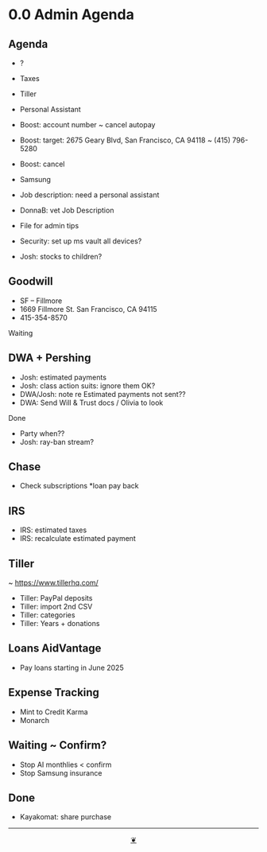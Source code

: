 # 0.0 Admin Agenda

## Agenda

* ?
* Taxes
* Tiller
* Personal Assistant
* Boost: account number ~ cancel autopay
* Boost: target: 2675 Geary Blvd, San Francisco, CA 94118 ~ (415) 796-5280
* Boost: cancel
* Samsung
* Job description: need a personal assistant
* DonnaB: vet Job Description
* File for admin tips

* Security: set up ms vault all devices?
* Josh: stocks to children?


## Goodwill

* SF – Fillmore
* 1669 Fillmore St. San Francisco, CA 94115
* 415-354-8570

Waiting

## DWA + Pershing

* Josh: estimated payments
* Josh: class action suits: ignore them OK?
* DWA/Josh: note re Estimated payments not sent??
* DWA: Send Will & Trust docs / Olivia to look

Done

* Party when??
* Josh: ray-ban stream?

## Chase

* Check subscriptions
*loan pay back

## IRS

* IRS: estimated taxes
* IRS: recalculate estimated payment

## Tiller

~ https://www.tillerhq.com/

* Tiller: PayPal deposits
* Tiller: import 2nd CSV
* Tiller: categories&nbsp;
* Tiller: Years + donations

## Loans AidVantage

* Pay loans starting in June 2025

## Expense Tracking

* Mint to Credit Karma
* Monarch

## Waiting ~ Confirm?

* Stop AI monthlies &lt; confirm
* Stop Samsung insurance

## Done

* Kayakomat: share purchase

***

<center title="Hello! Click me to go up to the top"><a class="aDingbat" href="javascript:window.scrollTo(0,0);">❦</a></center>
